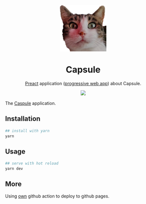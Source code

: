 <p align="center">
  <a href="https://guillaumejparis.github.io/capsule" rel="noopener" target="_blank"><img width="150" src="./src/assets/icons/android-chrome-192x192.png" alt="Material-UI logo"></a></p>
</p>

<h1 align="center">Capsule</h1>

<div align="center">

[Preact](https://preactjs.com/) application ([progressive web app](https://developers.google.com/web/progressive-web-apps)) about Capsule.

![](https://github.com/guillaumejparis/capsule/workflows/Deploy%20to%20Github%20Pages/badge.svg)

</div>

The [Caspule](https://guillaumejparis.github.io/capsule/) application.

## Installation

```bash
## install with yarn
yarn
```

## Usage

```bash
## serve with hot reload
yarn dev
```

## More

Using [own](https://github.com/guillaumejparis/gh-actions-deploy-gh-pages) github action to deploy to github pages.
